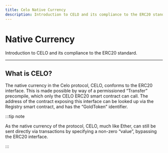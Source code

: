```yaml
---
title: Celo Native Currency
description: Introduction to CELO and its compliance to the ERC20 standard.
---
```


# Native Currency

Introduction to CELO and its compliance to the ERC20 standard.

---

## What is CELO?

The native currency in the Celo protocol, CELO, conforms to the ERC20 interface. This is made possible by way of a permissioned “Transfer” precompile, which only the CELO ERC20 smart contract can call. The address of the contract exposing this interface can be looked up via the Registry smart contract, and has the “GoldToken” identifier.

:::tip note

As the native currency of the protocol, CELO, much like Ether, can still be sent directly via transactions by specifying a non-zero “value”, bypassing the ERC20 interface.

:::
